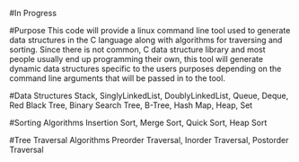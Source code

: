 #In Progress

#Purpose
This code will provide a linux command line tool used to generate data structures in the C language along with algorithms for traversing and sorting.
Since there is not common, C data structure library and most people usually end up programming their own, this tool will generate dynamic data structures specific to the users purposes depending on the command line arguments that will be passed in to the tool.

#Data Structures
Stack, SinglyLinkedList, DoublyLinkedList, Queue, Deque, Red Black Tree, Binary Search Tree,
B-Tree, Hash Map, Heap, Set

#Sorting Algorithms
Insertion Sort, Merge Sort, Quick Sort, Heap Sort

#Tree Traversal Algorithms
Preorder Traversal, Inorder Traversal, Postorder Traversal
